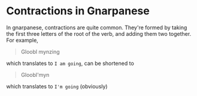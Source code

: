 # Contractions in Gnarpanese
In gnarpanese, contractions are quite common. They're formed by taking the first
three letters of the root of the verb, and adding them two together. For example,

> Gloobl mynzing

which translates to `I am going`, can be shortened to
> Gloobl'myn

which translates to `I'm going` (obviously)

